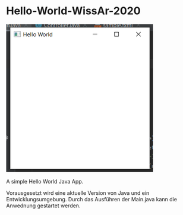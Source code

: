 # Hello-World-WissAr-2020
 
![Hello World](image.png)
 
A simple Hello World Java App.
  
Vorausgesetzt wird eine aktuelle Version von Java und ein Entwicklungsumgebung.
Durch das Ausführen der Main.java kann die Anwednung gestartet werden.
